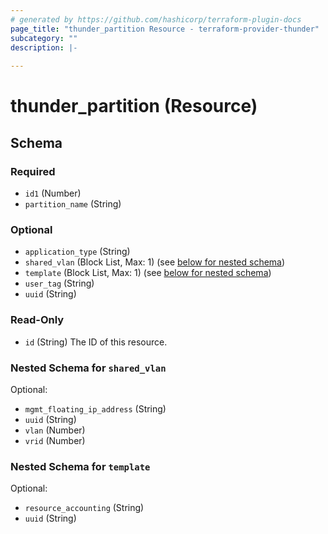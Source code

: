 ```yaml
---
# generated by https://github.com/hashicorp/terraform-plugin-docs
page_title: "thunder_partition Resource - terraform-provider-thunder"
subcategory: ""
description: |-
  
---
```


# thunder_partition (Resource)





<!-- schema generated by tfplugindocs -->
## Schema

### Required

- `id1` (Number)
- `partition_name` (String)

### Optional

- `application_type` (String)
- `shared_vlan` (Block List, Max: 1) (see [below for nested schema](#nestedblock--shared_vlan))
- `template` (Block List, Max: 1) (see [below for nested schema](#nestedblock--template))
- `user_tag` (String)
- `uuid` (String)

### Read-Only

- `id` (String) The ID of this resource.

<a id="nestedblock--shared_vlan"></a>
### Nested Schema for `shared_vlan`

Optional:

- `mgmt_floating_ip_address` (String)
- `uuid` (String)
- `vlan` (Number)
- `vrid` (Number)


<a id="nestedblock--template"></a>
### Nested Schema for `template`

Optional:

- `resource_accounting` (String)
- `uuid` (String)


